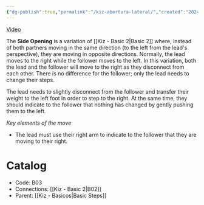 ```yaml
---
{"dg-publish":true,"permalink":"/kiz-abertura-lateral/","created":"2024-09-16T15:40:55.694-04:00","updated":"2024-10-01T10:51:42.280-04:00"}
---
```



[Video](https://youtu.be/INMI5SHywuc)

The **Side Opening** is a variation of [[Kiz - Basic 2\|Basic 2]] where, instead of both partners moving in the same direction (to the left from the lead's perspective), they are moving in opposite directions. Normally, the lead moves to the right while the follower moves to the left. In this variation, both the lead and the follower will move to the right as they disconnect from each other. There is no difference for the follower; only the lead needs to change their steps.

The lead needs to slightly disconnect from the follower and transfer their weight to the left foot in order to step to the right. At the same time, they should indicate to the follower that nothing has changed by gently pushing them to the left.

*Key elements of the move*
- The lead must use their right arm to indicate to the follower that they are moving to their right.

# Catalog

- Code: B03
- Connections: [[Kiz - Basic 2\|B02]]
- Parent: [[Kiz - Basicos\|Basic Steps]]
